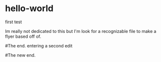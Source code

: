 # hello-world
first test

Im really not dedicated to this but I'm look for a recognizable file to make a flyer based off of.

#The end.
 entering a second edit
 
 #The new end.
